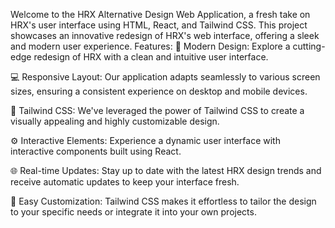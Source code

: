 Welcome to the HRX Alternative Design Web Application, a fresh take on HRX's user interface using HTML, React, and Tailwind CSS. This project showcases an innovative redesign of HRX's web interface, offering a sleek and modern user experience.
Features:
🚀 Modern Design: Explore a cutting-edge redesign of HRX with a clean and intuitive user interface.

💻 Responsive Layout: Our application adapts seamlessly to various screen sizes, ensuring a consistent experience on desktop and mobile devices.

🎨 Tailwind CSS: We've leveraged the power of Tailwind CSS to create a visually appealing and highly customizable design.

⚙️ Interactive Elements: Experience a dynamic user interface with interactive components built using React.

🌐 Real-time Updates: Stay up to date with the latest HRX design trends and receive automatic updates to keep your interface fresh.

🔧 Easy Customization: Tailwind CSS makes it effortless to tailor the design to your specific needs or integrate it into your own projects.

